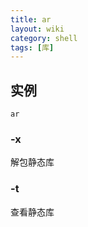 ```yaml
---
title: ar
layout: wiki
category: shell
tags: [库]
---
```


## 实例

~~~
ar
~~~

### -x

解包静态库

### -t

查看静态库
